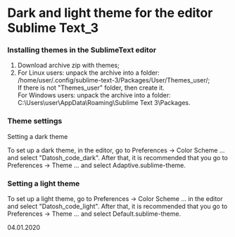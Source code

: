 # Dark and light theme for the editor Sublime Text_3

<h3>Installing themes in the SublimeText editor</h3>

1. Download archive zip with themes;<br>
2. For Linux users: unpack the archive into a folder: /home/user/.config/sublime-text-3/Packages/User/Themes_user/;<br>
If there is not "Themes_user" folder, then create it.<br>
For Windows users: unpack the archive into a folder: C:\Users\user\AppData\Roaming\Sublime Text 3\Packages.<br>

<h3>Theme settings</h3>
Setting a dark theme

To set up a dark theme, in the editor, go to Preferences -> Color Scheme ... and select "Datosh_code_dark". After that, it is recommended that you go to Preferences -> Theme ... and select Adaptive.sublime-theme.

<h3>Setting a light theme</h3>

To set up a light theme, go to Preferences -> Color Scheme ... in the editor and select "Datosh_code_light". After that, it is recommended that you go to Preferences -> Theme ... and select Default.sublime-theme.

04.01.2020
